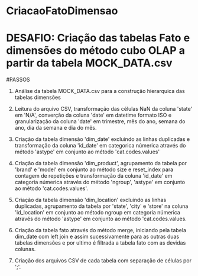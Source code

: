 # CriacaoFatoDimensao
# DESAFIO: Criação das tabelas Fato e dimensões do método cubo OLAP a partir da tabela MOCK_DATA.csv
 
#PASSOS

1. Análise da tabela MOCK_DATA.csv para a construção hierarquica das tabelas dimensões

2. Leitura do arquivo CSV, transformação das células NaN da coluna 'state' em 'N/A', converção da coluna 'date' em datetime formato ISO e granularização da coluna 'date' em trimestre, mês do ano, semana do ano, dia da semana e dia do mês.

3. Criação da tabela dimensão 'dim_date' excluindo as linhas duplicadas e transformação da coluna 'id_date' em categorica númerica através do método 'astype' em conjunto ao método 'cat.codes.values'

4. Criação da tabela dimensão 'dim_product', agrupamento da tabela por 'brand' e 'model' em conjunto ao método size e reset_index para contagem de repetições e transformação da coluna 'id_date' em categoria númerica através do método 'ngroup', 'astype' em conjunto ao método 'cat.codes.values'.

5. Criação da tabela dimensão 'dim_location' excluindo as linhas duplicadas, agrupamento da tabela por 'state', 'city' e 'store' na coluna 'id_location' em conjunto ao método ngroup em categoria númerica através do método 'astype' em conjunto ao método 'cat.codes.values.

6. Criação da tabela fato através do método merge, iniciando pela tabela dim_date com left join e assim sucessivamente para as outras duas tabelas dimensões e por ultimo é filtrada a tabela fato com as devidas colunas.

7. Criação dos arquivos CSV de cada tabela com separação de células por ';'.
